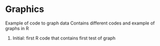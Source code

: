 # Graphics
Example of code to graph data
Contains different codes and example of graphs in R

1. Initial: first R code that contains first test of graph
